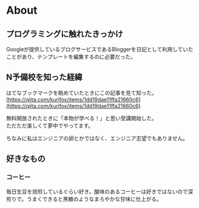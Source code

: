 # About

## プログラミングに触れたきっかけ
Googleが提供しているブログサービスであるBloggerを日記として利用していたことがあり、テンプレートを編集するのに必要だった。

## N予備校を知った経緯
はてなブックマークを眺めていたときにこの記事を見て知った。  
[https://qiita.com/kurifox/items/1dd19dae11ffa21660c6](https://qiita.com/kurifox/items/1dd19dae11ffa21660c6)

無料開放されたときに「本物が学べる！」と思い受講開始した。  
ただただ楽しくて夢中でやってます。

ちなみに私はエンジニアの卵とかではなく、エンジニア志望でもありません。

## 好きなもの

### コーヒー

毎日生豆を焙煎しているぐらい好き。酸味のあるコーヒーは好きではないので深煎りで。うまくできると黒糖のようなまろやかな甘味に仕上がる。

